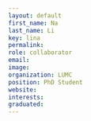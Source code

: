 ```yaml
---
layout: default
first_name: Na
last_name: Li
key: lina
permalink:
role: collaborator
email:
image:
organization: LUMC
position: PhD Student
website:
interests:
graduated: 
---
```

